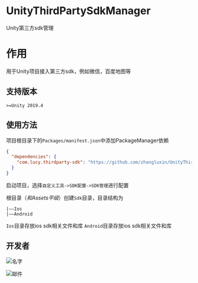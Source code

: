 # UnityThirdPartySdkManager
Unity第三方sdk管理

# 作用
用于Unity项目接入第三方sdk，例如微信，百度地图等

## 支持版本
`>=Unity 2019.4`

## 使用方法
项目根目录下的`Packages/manifest.json`中添加PackageManager依赖
```json
{ 
  "dependencies": {
    "com.lucy.thirdparty-sdk": "https://github.com/zhangluxin/UnityThirdPartySdkManager.git#1.0.2"
  }
}
```
启动项目，选择`自定义工具->SDK配置->SDK管理`进行配置

根目录（*和Assets平级*）创建`Sdk`目录，目录结构为
```
|——Ios
|——Android
```
`Ios`目录存放ios sdk相关文件和库
`Android`目录存放ios sdk相关文件和库

## 开发者
![名字](https://wx3.sinaimg.cn/mw690/8a323e5cly1gcr72ahmikj203h01qgli.jpg)

![邮件](https://wx4.sinaimg.cn/mw690/8a323e5cly1gcr72ahqsej209l01jq31.jpg)